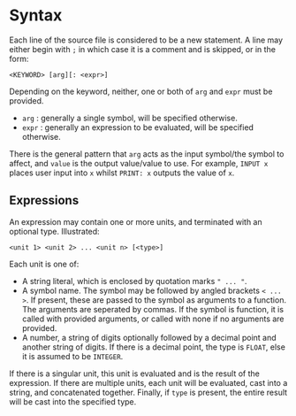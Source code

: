 # Syntax
Each line of the source file is considered to be a new statement. A line may either begin with `;` in which case it is a comment and is skipped, or in the form:

`<KEYWORD> [arg][: <expr>]`

Depending on the keyword, neither, one or both of `arg` and `expr` must be provided.
- `arg` : generally a single symbol, will be specified otherwise.
- `expr` : generally an expression to be evaluated, will be specified otherwise.

There is the general pattern that `arg` acts as the input symbol/the symbol to affect, and `value` is the output value/value to use. For example, `INPUT x` places user input into `x` whilst `PRINT: x` outputs the value of `x`.

## Expressions

An expression may contain one or more units, and terminated with an optional type. Illustrated:

`<unit 1> <unit 2> ... <unit n> [<type>]`

Each unit is one of:
- A string literal, which is enclosed by quotation marks `" ... "`.
- A symbol name. The symbol may be followed by angled brackets `< ... >`. If present, these are passed to the symbol as arguments to a function. The arguments are seperated by commas. If the symbol is function, it is called with provided arguments, or called with none if no arguments are provided.
- A number, a string of digits optionally followed by a decimal point and another string of digits. If there is a decimal point, the type is `FLOAT`, else it is assumed to be `INTEGER`.

If there is a singular unit, this unit is evaluated and is the result of the expression. If there are multiple units, each unit will be evaluated, cast into a string, and concatenated together. Finally, if `type` is present, the entire result will be cast into the specified type.
